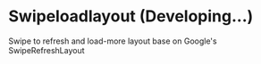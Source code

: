 # Swipeloadlayout (Developing...)
Swipe to refresh and load-more layout base on Google's SwipeRefreshLayout

